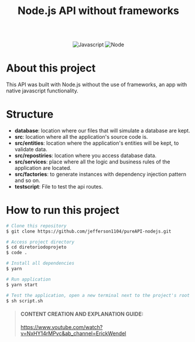 <div align="center">
  <h1>Node.js API without frameworks</h1>
  <br>
  <br>
  <p align="center">
    <img alt="Javascript" src="https://img.shields.io/badge/JavaScript-323330?style=for-the-badge&logo=javascript&logoColor=F7DF1E">
    <img alt="Node" src="https://img.shields.io/badge/Node.js-339933?style=for-the-badge&logo=nodedotjs&logoColor=white">
  </p>
</div>

# About this project
This API was built with Node.js without the use of frameworks, an app with native javascript functionality.

# Structure
- **database**: location where our files that will simulate a database are kept.
- **src**: location where all the application's source code is.
- **src/entities**: location where the application's entities will be kept, to validate data.
- **src/repostiries**: location where you access database data.
- **src/services**: place where all the logic and business rules of the application are located.
- **src/factories**: to generate instances with dependency injection pattern and so on.
- **testscript**: File to test the api routes.

# How to run this project
```bash
# Clone this repository
$ git clone https://github.com/jefferson1104/pureAPI-nodejs.git

# Access project directory
$ cd diretoriodoprojeto
$ code . 

# Install all dependencies
$ yarn

# Run application
$ yarn start

# Test the application, open a new terminal next to the project's root directory and run
$ sh script.sh
```
> #### CONTENT CREATION AND EXPLANATION GUIDE:
> https://www.youtube.com/watch?v=NxHY14rMPvc&ab_channel=ErickWendel